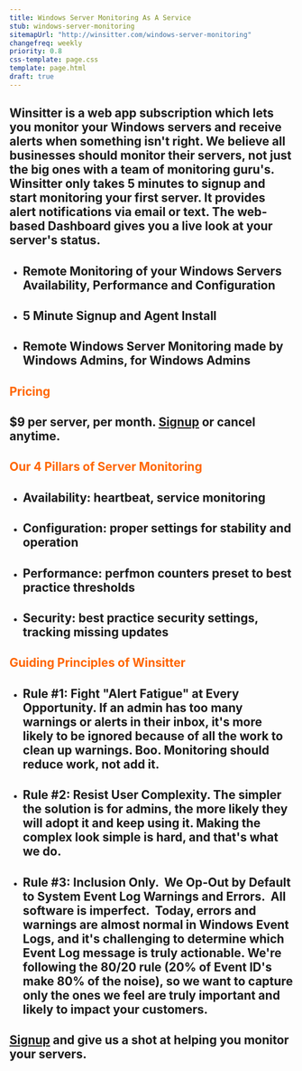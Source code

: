 ```yaml
---
title: Windows Server Monitoring As A Service
stub: windows-server-monitoring
sitemapUrl: "http://winsitter.com/windows-server-monitoring"
changefreq: weekly
priority: 0.8
css-template: page.css
template: page.html
draft: true
---
```

<h2>Winsitter is a web app subscription which lets you monitor your Windows servers and receive alerts when something isn't right. We believe <strong>all</strong> businesses should monitor their servers, not just the big ones with a team of monitoring guru's. Winsitter only takes 5 minutes to signup and start monitoring your first server. It provides alert notifications via email or text. The web-based Dashboard gives you a live look at your server's status.</h2>
<h2></h2>
<ul>
	<li>
<h2>Remote Monitoring of your Windows Servers Availability, Performance and Configuration</h2>
</li>
	<li>
<h2>5 Minute Signup and Agent Install</h2>
</li>
	<li>
<h2>Remote Windows Server Monitoring made by Windows Admins, for Windows Admins</h2>
</li>
</ul>
<h2></h2>
<h2><span style="color: #ff6600;"><strong>Pricing</strong></span></h2>
<h2>$9 per server, per month. <a href="https://dashboard.winsitter.com/signup">Signup</a> or cancel anytime.</h2>
<h2></h2>
<h2><span style="color: #ff6600;"><strong>Our 4 Pillars of Server Monitoring</strong></span></h2>
<ul>
	<li>
<h2>Availability: heartbeat, service monitoring</h2>
</li>
	<li>
<h2>Configuration: proper settings for stability and operation</h2>
</li>
	<li>
<h2>Performance: perfmon counters preset to best practice thresholds</h2>
</li>
	<li>
<h2>Security: best practice security settings, tracking missing updates</h2>
<div></div></li>
</ul>
<h2><span style="color: #ff6600;"><strong>Guiding Principles of Winsitter</strong></span></h2>
<ul>
	<li>
<h2><strong>Rule #1:</strong> Fight "Alert Fatigue" at Every Opportunity. If an admin has too many warnings or alerts in their inbox, it's more likely to be ignored because of all the work to clean up warnings. Boo. Monitoring should reduce work, not add it.</h2>
</li>
	<li>
<h2><strong>Rule #2:</strong> Resist User Complexity. The simpler the solution is for admins, the more likely they will adopt it and keep using it. Making the complex look simple is hard, and that's what we do.</h2>
</li>
	<li>
<h2><strong>Rule #3:</strong> Inclusion Only.  We Op-Out by Default to System Event Log Warnings and Errors.  All software is imperfect.  Today, errors and warnings are almost normal in Windows Event Logs, and it's challenging to determine which Event Log message is truly actionable. We're following the 80/20 rule (20% of Event ID's make 80% of the noise), so we want to capture only the ones we feel are truly important and likely to impact your customers.</h2>
<div></div></li>
</ul>
<h2><a href="https://dashboard.winsitter.com/signup">Signup</a> and give us a shot at helping you monitor your servers.</h2>
